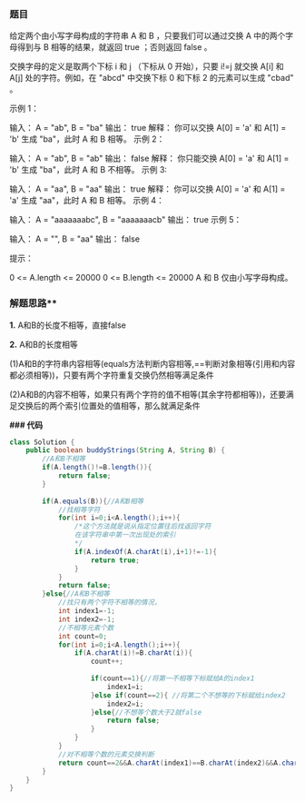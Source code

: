 ### 题目

给定两个由小写字母构成的字符串 A 和 B ，只要我们可以通过交换 A 中的两个字母得到与 B 相等的结果，就返回 true ；否则返回 false 。

交换字母的定义是取两个下标 i 和 j （下标从 0 开始），只要 i!=j 就交换 A[i] 和 A[j] 处的字符。例如，在 "abcd" 中交换下标 0 和下标 2 的元素可以生成 "cbad" 。

 

示例 1：

输入： A = "ab", B = "ba"
输出： true
解释： 你可以交换 A[0] = 'a' 和 A[1] = 'b' 生成 "ba"，此时 A 和 B 相等。
示例 2：

输入： A = "ab", B = "ab"
输出： false
解释： 你只能交换 A[0] = 'a' 和 A[1] = 'b' 生成 "ba"，此时 A 和 B 不相等。
示例 3:

输入： A = "aa", B = "aa"
输出： true
解释： 你可以交换 A[0] = 'a' 和 A[1] = 'a' 生成 "aa"，此时 A 和 B 相等。
示例 4：

输入： A = "aaaaaaabc", B = "aaaaaaacb"
输出： true
示例 5：

输入： A = "", B = "aa"
输出： false


提示：

0 <= A.length <= 20000
0 <= B.length <= 20000
A 和 B 仅由小写字母构成。

### 解题思路**

**1.** A和B的长度不相等，直接false

**2.** A和B的长度相等

  (1)A和B的字符串内容相等(equals方法判断内容相等,==判断对象相等(引用和内容都必须相等))，只要有两个字符重复交换仍然相等满足条件

  (2)A和B的内容不相等，如果只有两个字符的值不相等(其余字符都相等))，还要满足交换后的两个索引位置处的值相等，那么就满足条件



**### 代码**



```java
class Solution {
    public boolean buddyStrings(String A, String B) {
        //A和B不相等
        if(A.length()!=B.length()){
            return false;
        }
        
        if(A.equals(B)){//A和B相等
            //找相等字符
            for(int i=0;i<A.length();i++){
                /*这个方法就是说从指定位置往后找返回字符
                在该字符串中第一次出现处的索引
                */
                if(A.indexOf(A.charAt(i),i+1)!=-1){
                    return true;
                }
            }
            return false;
        }else{//A和B不相等
            //找只有两个字符不相等的情况，
            int index1=-1;
            int index2=-1;
            //不相等元素个数
            int count=0;
            for(int i=0;i<A.length();i++){
                if(A.charAt(i)!=B.charAt(i)){
                    count++;
                    
                    if(count==1){//将第一不相等下标赋给A的index1
                        index1=i;
                    }else if(count==2){ //将第二个不想等的下标赋给index2
                        index2=i;
                    }else{//不想等个数大于2就false
                        return false;
                    }
                }
            }
            //对不相等个数的元素交换判断
            return count==2&&A.charAt(index1)==B.charAt(index2)&&A.charAt(index2)==B.charAt(index1);
        }
    }
}















```

